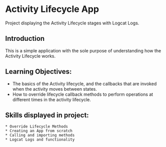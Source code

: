 Activity Lifecycle App 
=====================

Project displaying the Activity Lifecycle stages with Logcat Logs.



Introduction
------------

This is a simple application with the sole purpose of understanding how the Activity Lifecycle works.


Learning Objectives:
--------------

- The basics of the Activity lifecycle, and the callbacks that are invoked when the activity moves between states.
- How to override lifecycle callback methods to perform operations at different times in the activity lifecycle.



Skills displayed in project:
---------------

    * Override Lifecycle Methods 
    * Creating an App from scratch
    * Calling and importing methods
    * Logcat Logs and functionality
    
